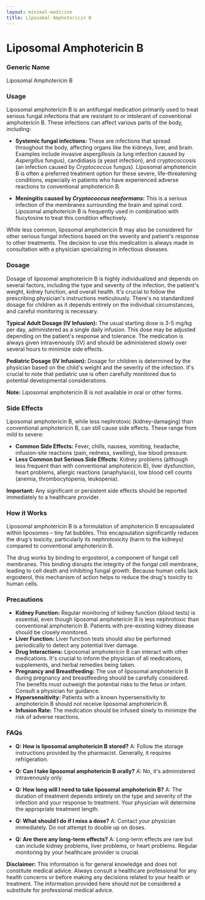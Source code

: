 ```yaml
---
layout: minimal-medicine
title: Liposomal Amphotericin B
---
```


# Liposomal Amphotericin B
### Generic Name
Liposomal Amphotericin B

### Usage
Liposomal amphotericin B is an antifungal medication primarily used to treat serious fungal infections that are resistant to or intolerant of conventional amphotericin B.  These infections can affect various parts of the body, including:

* **Systemic fungal infections:**  These are infections that spread throughout the body, affecting organs like the kidneys, liver, and brain.  Examples include invasive aspergillosis (a lung infection caused by *Aspergillus* fungus), candidiasis (a yeast infection), and cryptococcosis (an infection caused by *Cryptococcus* fungus).  Liposomal amphotericin B is often a preferred treatment option for these severe, life-threatening conditions, especially in patients who have experienced adverse reactions to conventional amphotericin B.

* **Meningitis caused by *Cryptococcus neoformans*:** This is a serious infection of the membranes surrounding the brain and spinal cord.  Liposomal amphotericin B is frequently used in combination with flucytosine to treat this condition effectively.

While less common, liposomal amphotericin B may also be considered for other serious fungal infections based on the severity and patient's response to other treatments.  The decision to use this medication is always made in consultation with a physician specializing in infectious diseases.

### Dosage

Dosage of liposomal amphotericin B is highly individualized and depends on several factors, including the type and severity of the infection, the patient's weight, kidney function, and overall health.  It's crucial to follow the prescribing physician's instructions meticulously.  There's no standardized dosage for children as it depends entirely on the individual circumstances, and careful monitoring is necessary.

**Typical Adult Dosage (IV Infusion):** The usual starting dose is 3-5 mg/kg per day, administered as a single daily infusion. This dose may be adjusted depending on the patient's response and tolerance.  The medication is always given intravenously (IV) and should be administered slowly over several hours to minimize side effects.

**Pediatric Dosage (IV Infusion):**  Dosage for children is determined by the physician based on the child's weight and the severity of the infection.  It's crucial to note that pediatric use is often carefully monitored due to potential developmental considerations.

**Note:**  Liposomal amphotericin B is not available in oral or other forms.


### Side Effects

Liposomal amphotericin B, while less nephrotoxic (kidney-damaging) than conventional amphotericin B, can still cause side effects.  These range from mild to severe:

* **Common Side Effects:** Fever, chills, nausea, vomiting, headache, infusion-site reactions (pain, redness, swelling), low blood pressure.
* **Less Common but Serious Side Effects:**  Kidney problems (although less frequent than with conventional amphotericin B),  liver dysfunction, heart problems, allergic reactions (anaphylaxis),  low blood cell counts (anemia, thrombocytopenia, leukopenia).

**Important:**  Any significant or persistent side effects should be reported immediately to a healthcare provider.


### How it Works

Liposomal amphotericin B is a formulation of amphotericin B encapsulated within liposomes – tiny fat bubbles.  This encapsulation significantly reduces the drug's toxicity, particularly its nephrotoxicity (harm to the kidneys) compared to conventional amphotericin B.  

The drug works by binding to ergosterol, a component of fungal cell membranes. This binding disrupts the integrity of the fungal cell membrane, leading to cell death and inhibiting fungal growth.  Because human cells lack ergosterol, this mechanism of action helps to reduce the drug's toxicity to human cells.


### Precautions

* **Kidney Function:**  Regular monitoring of kidney function (blood tests) is essential, even though liposomal amphotericin B is less nephrotoxic than conventional amphotericin B.  Patients with pre-existing kidney disease should be closely monitored.
* **Liver Function:**  Liver function tests should also be performed periodically to detect any potential liver damage.
* **Drug Interactions:**  Liposomal amphotericin B can interact with other medications.  It's crucial to inform the physician of all medications, supplements, and herbal remedies being taken.
* **Pregnancy and Breastfeeding:**  The use of liposomal amphotericin B during pregnancy and breastfeeding should be carefully considered.  The benefits must outweigh the potential risks to the fetus or infant.  Consult a physician for guidance.
* **Hypersensitivity:** Patients with a known hypersensitivity to amphotericin B should not receive liposomal amphotericin B.
* **Infusion Rate:**  The medication should be infused slowly to minimize the risk of adverse reactions.

### FAQs

* **Q: How is liposomal amphotericin B stored?**  A:  Follow the storage instructions provided by the pharmacist. Generally, it requires refrigeration.

* **Q:  Can I take liposomal amphotericin B orally?** A: No, it's administered intravenously only.

* **Q:  How long will I need to take liposomal amphotericin B?** A:  The duration of treatment depends entirely on the type and severity of the infection and your response to treatment. Your physician will determine the appropriate treatment length.

* **Q:  What should I do if I miss a dose?** A:  Contact your physician immediately.  Do not attempt to double up on doses.

* **Q:  Are there any long-term effects?** A: Long-term effects are rare but can include kidney problems, liver problems, or heart problems. Regular monitoring by your healthcare provider is crucial.


**Disclaimer:** This information is for general knowledge and does not constitute medical advice. Always consult a healthcare professional for any health concerns or before making any decisions related to your health or treatment.  The information provided here should not be considered a substitute for professional medical advice.
